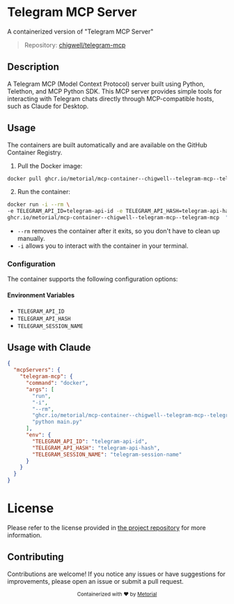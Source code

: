 
# Telegram MCP Server

A containerized version of "Telegram MCP Server"

> Repository: [chigwell/telegram-mcp](https://github.com/chigwell/telegram-mcp)

## Description

A Telegram MCP (Model Context Protocol) server built using Python, Telethon, and MCP Python SDK. This MCP server provides simple tools for interacting with Telegram chats directly through MCP-compatible hosts, such as Claude for Desktop.


## Usage

The containers are built automatically and are available on the GitHub Container Registry.

1. Pull the Docker image:

```bash
docker pull ghcr.io/metorial/mcp-container--chigwell--telegram-mcp--telegram-mcp
```

2. Run the container:

```bash
docker run -i --rm \ 
-e TELEGRAM_API_ID=telegram-api-id -e TELEGRAM_API_HASH=telegram-api-hash -e TELEGRAM_SESSION_NAME=telegram-session-name \
ghcr.io/metorial/mcp-container--chigwell--telegram-mcp--telegram-mcp  "python main.py"
```

- `--rm` removes the container after it exits, so you don't have to clean up manually.
- `-i` allows you to interact with the container in your terminal.



### Configuration

The container supports the following configuration options:




#### Environment Variables

- `TELEGRAM_API_ID`
- `TELEGRAM_API_HASH`
- `TELEGRAM_SESSION_NAME`




## Usage with Claude

```json
{
  "mcpServers": {
    "telegram-mcp": {
      "command": "docker",
      "args": [
        "run",
        "-i",
        "--rm",
        "ghcr.io/metorial/mcp-container--chigwell--telegram-mcp--telegram-mcp",
        "python main.py"
      ],
      "env": {
        "TELEGRAM_API_ID": "telegram-api-id",
        "TELEGRAM_API_HASH": "telegram-api-hash",
        "TELEGRAM_SESSION_NAME": "telegram-session-name"
      }
    }
  }
}
```

# License

Please refer to the license provided in [the project repository](https://github.com/chigwell/telegram-mcp) for more information.

## Contributing

Contributions are welcome! If you notice any issues or have suggestions for improvements, please open an issue or submit a pull request.

<div align="center">
  <sub>Containerized with ❤️ by <a href="https://metorial.com">Metorial</a></sub>
</div>
  